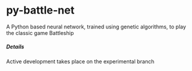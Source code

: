 # py-battle-net

A Python based neural network, trained using genetic algorithms, to play the classic game Battleship


##### Details
Active development takes place on the experimental branch
